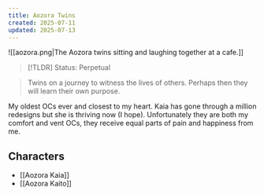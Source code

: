 ```yaml
---
title: Aozora Twins
created: 2025-07-11
updated: 2025-07-13
---
```

![[aozora.png|The Aozora twins sitting and laughing together at a cafe.]]

> [!TLDR] Status: Perpetual

> Twins on a journey to witness the lives of others. Perhaps then they will learn their own purpose.

My oldest OCs ever and closest to my heart. Kaia has gone through a million redesigns but she is thriving now (I hope). Unfortunately they are both my comfort and vent OCs, they receive equal parts of pain and happiness from me.

## Characters
- [[Aozora Kaia]]
- [[Aozora Kaito]]
